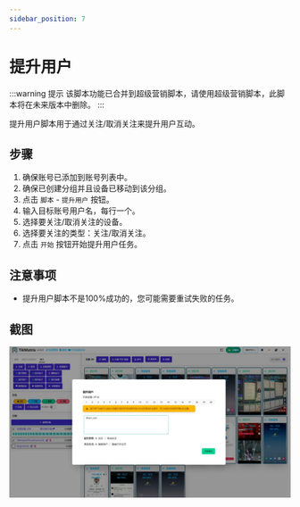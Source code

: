 ```yaml
---
sidebar_position: 7
---
```


# 提升用户

:::warning 提示
该脚本功能已合并到超级营销脚本，请使用超级营销脚本，此脚本将在未来版本中删除。
:::

提升用户脚本用于通过关注/取消关注来提升用户互动。

## 步骤

1. 确保账号已添加到账号列表中。
2. 确保已创建分组并且设备已移动到该分组。
3. 点击 `脚本` - `提升用户` 按钮。
4. 输入目标账号用户名，每行一个。
5. 选择要关注/取消关注的设备。
6. 选择要关注的类型：关注/取消关注。
7. 点击 `开始` 按钮开始提升用户任务。

## 注意事项

* 提升用户脚本不是100%成功的，您可能需要重试失败的任务。

## 截图

![提升用户](../img/boost-users.webp)
